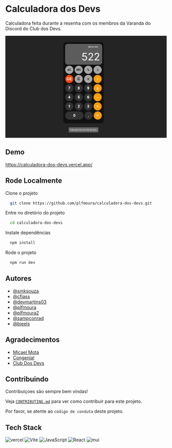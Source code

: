 
# Calculadora dos Devs

Calculadora feita durante a resenha com os membros da Varanda do Discord do Club dos Devs.

![PREVIEW](./PREVIEW.png)

## Demo

https://calculadora-dos-devs.vercel.app/


## Rode Localmente

Clone o projeto

```bash
  git clone https://github.com/plfmoura/calculadora-dos-devs.git
```

Entre no diretório do projeto

```bash
  cd calculadora-dos-devs
```

Instale dependências

```bash
  npm install
```

Rode o projeto

```bash
  npm run dev
```


## Autores

- [@smksouza](https://www.github.com/smksouza)
- [@cfiass](https://www.github.com/cfias)
- [@devmartins03](https://www.github.com/devmartins03)
- [@plfmoura](https://www.github.com/plfmoura)
- [@plfmoura2](https://www.github.com/plfmoura2)
- [@sampconrad](https://www.github.com/sampconrad)
- [@bieels](https://github.com/bieels)


## Agradecimentos

 - [Micael Mota](https://devmicaelomota.com.br/)
 - [Congenial](https://congenial.com.br/)
 - [Club Dos Devs](https://discord.gg/CP4B92jjYZ)


## Contribuindo

Contribuiçoes são sempre bem vindas!

Veja [`CONTRIBUTING.md`](./CONTRIBUTING.md) para ver como contribuir para este projeto.

Por favor, se atente ao `código de conduta` deste projeto.


## Tech Stack

![vercel](https://img.shields.io/badge/Vercel-black?logo=vercel)
![Vite](https://img.shields.io/badge/Vite-pink?logo=vite)
![JavaScript](https://img.shields.io/badge/JavaScript-gray?logo=JavaScript)
![React](https://img.shields.io/badge/React-blue?logo=react)
![mui](https://img.shields.io/badge/Mui-white?logo=mui)


